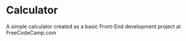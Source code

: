 # Calculator
A simple calculator created as a basic Front-End development project at FreeCodeCamp.com
